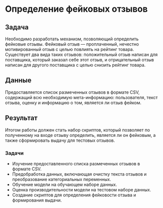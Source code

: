 # Определение фейковых отзывов

## Задача

Необходимо разработать механизм, позволяющий определить фейковые отзывы. Фейковый отзыв — проплаченный, нечестно мотивированный отзыв с целью повлиять на рейтинг товара. Существует два вида таких отзывов: положительный отзыв написан для поставщика, который заказал себе этот отзыв, и отрицательный отзыв написан для другого поставщика с целью снизить рейтинг товара.

## Данные

Предоставляется список размеченных отзывов в формате CSV, содержащий всю необходимую мета-информацию: пользователя, текст отзыва, оценку и информацию о том, является ли отзыв фейком.

## Результат

Итогом работы должен стать набор скриптов, который позволяет по полученному на входе отзыву определить, является ли он фейковым, а также сформировать выдачу для тестовых отзывов.

### Задачи

- Изучение предоставленного списка размеченных отзывов в формате CSV.
- Предобработка данных, включающая очистку текста отзывов и преобразование категориальных переменных.
- Обучение модели на обучающем наборе данных.
- Оценка производительности модели на тестовом наборе данных.
- Создание скриптов для определения фейковости отзыва и формирования выдачи.
